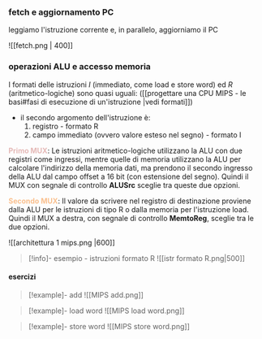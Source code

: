 ### fetch e aggiornamento PC
leggiamo l'istruzione corrente e, in parallelo, aggiorniamo il PC
 
![[fetch.png | 400]]

### operazioni ALU e accesso memoria
I formati delle istruzioni *I* (immediato, come load e store word) ed *R* (aritmetico-logiche) sono quasi uguali:
([[progettare una CPU MIPS - le basi#fasi di esecuzione di un'istruzione |vedi formati]])

- il secondo argomento dell'istruzione è:
	1) registro - formato R
	2) campo immediato (ovvero valore esteso nel segno) - formato I

**<font color="#e5b9b7">Primo MUX</font>**:
Le istruzioni aritmetico-logiche utilizzano la ALU con due registri come ingressi, mentre quelle di memoria utilizzano la ALU per calcolare l'indirizzo della memoria dati, ma prendono il secondo ingresso della ALU dal campo offset a 16 bit (con estensione del segno).
Quindi il MUX con segnale di controllo **ALUSrc** sceglie tra queste due opzioni.

**<font color="#fac08f">Secondo MUX</font>**:
Il valore da scrivere nel registro di destinazione proviene dalla ALU per le istruzioni di tipo R o dalla memoria per l'istruzione load.
Quindi il MUX a destra, con segnale di controllo **MemtoReg**, sceglie tra le due opzioni.

![[architettura 1 mips.png |600]]

>[!info]- esempio - istruzioni formato R
![[istr formato R.png|500]]

#### esercizi
>[!example]- add
>![[MIPS add.png]]

>[!example]- load word
>![[MIPS load word.png]]

>[!example]- store word
>![[MIPS store word.png]]
